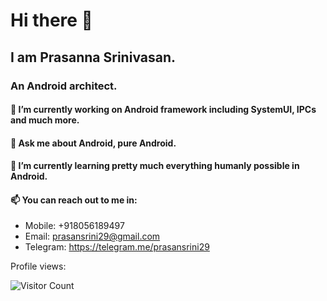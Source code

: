 # Hi there 👋
## I am Prasanna Srinivasan.
### An Android architect.

#### 🔭 I’m currently working on Android framework including SystemUI, IPCs and much more.

#### 💬 Ask me about Android, pure Android.

#### 🌱 I’m currently learning pretty much everything humanly possible in Android.

#### 📫 You can reach out to me in:
   - Mobile: +918056189497
   - Email: prasansrini29@gmail.com
   - Telegram: https://telegram.me/prasansrini29
   
Profile views:

![Visitor Count](https://profile-counter.glitch.me/prasan29/count.svg)

<!--
**prasan29/prasan29** is a ✨ _special_ ✨ repository because its `README.md` (this file) appears on your GitHub profile.

Here are some ideas to get you started:

🔭 I’m currently working on Android framework including SystemUI, IPCs and much more.
- 🌱 I’m currently learning ...
- 👯 I’m looking to collaborate on ...
- 🤔 I’m looking for help with ...
- 💬 Ask me about ...
- 📫 How to reach me: ...
- 😄 Pronouns: ...
- ⚡ Fun fact: ...
-->
